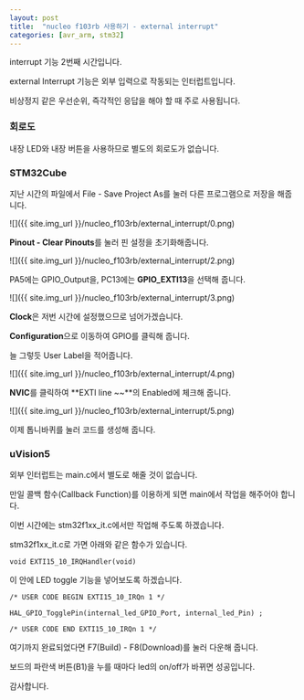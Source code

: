 ```yaml
---
layout: post
title:  "nucleo f103rb 사용하기 - external interrupt"
categories: [avr_arm, stm32]
---
```


interrupt 기능 2번째 시간입니다.

external Interrupt 기능은 외부 입력으로 작동되는 인터럽트입니다.

비상정지 같은 우선순위, 즉각적인 응답을 해야 할 때 주로 사용됩니다.

### 회로도

내장 LED와 내장 버튼을 사용하므로 별도의 회로도가 없습니다.

### STM32Cube

지난 시간의 파일에서 File - Save Project As를 눌러 다른 프로그램으로 저장을 해줍니다.

![]({{ site.img_url }}/nucleo_f103rb/external_interrupt/0.png)

**Pinout - Clear Pinouts**를 눌러 핀 설정을 초기화해줍니다.

![]({{ site.img_url }}/nucleo_f103rb/external_interrupt/2.png)

PA5에는 GPIO_Output을, PC13에는 **GPIO_EXTI13**을 선택해 줍니다.

![]({{ site.img_url }}/nucleo_f103rb/external_interrupt/3.png)

**Clock**은 저번 시간에 설정했으므로 넘어가겠습니다.

**Configuration**으로 이동하여 GPIO를 클릭해 줍니다.

늘 그렇듯 User Label을 적어줍니다.

![]({{ site.img_url }}/nucleo_f103rb/external_interrupt/4.png)

**NVIC**를 클릭하여 **EXTI line ~~**의 Enabled에 체크해 줍니다.

![]({{ site.img_url }}/nucleo_f103rb/external_interrupt/5.png)

이제 톱니바퀴를 눌러 코드를 생성해 줍니다.

### uVision5

외부 인터럽트는 main.c에서 별도로 해줄 것이 없습니다.

만일 콜백 함수(Callback Function)를 이용하게 되면 main에서 작업을 해주어야 합니다.

이번 시간에는 stm32f1xx_it.c에서만 작업해 주도록 하겠습니다.

stm32f1xx_it.c로 가면 아래와 같은 함수가 있습니다.

~~~
void EXTI15_10_IRQHandler(void)
~~~

이 안에 LED toggle 기능을 넣어보도록 하겠습니다.

~~~
/* USER CODE BEGIN EXTI15_10_IRQn 1 */

HAL_GPIO_TogglePin(internal_led_GPIO_Port, internal_led_Pin) ;

/* USER CODE END EXTI15_10_IRQn 1 */
~~~

여기까지 완료되었다면 F7(Build) - F8(Download)를 눌러 다운해 줍니다.

보드의 파란색 버튼(B1)을 누를 때마다 led의 on/off가 바뀌면 성공입니다.

감사합니다.
